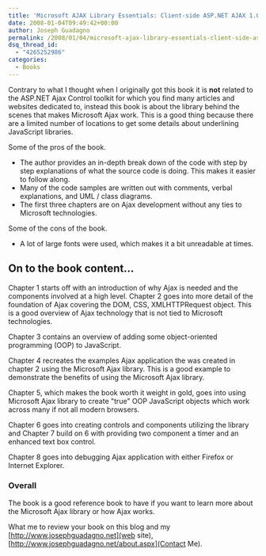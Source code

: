 ```yaml
---
title: 'Microsoft AJAX Library Essentials: Client-side ASP.NET AJAX 1.0 Explained'
date: 2008-01-04T09:49:42+00:00
author: Joseph Guadagno
permalink: /2008/01/04/microsoft-ajax-library-essentials-client-side-asp-net-ajax-1-0-explained/
dsq_thread_id:
  - "4265252986"
categories:
  - Books
---
```

Contrary to what I thought when I originally got this book it is **not** related to the ASP.NET Ajax Control toolkit for which you find many articles and websites dedicated to, instead this book is about the library behind the scenes that makes Microsoft Ajax work.  This is a good thing because there are a limited number of locations to get some details about underlining JavaScript libraries.

Some of the pros of the book.

* The author provides an in-depth break down of the code with step by step explanations of what the source code is doing.  This makes it easier to follow along.
* Many of the code samples are written out with comments, verbal explanations, and UML / class diagrams.
* The first three chapters are on Ajax development without any ties to Microsoft technologies.

Some of the cons of the book.

* A lot of large fonts were used, which makes it a bit unreadable at times.

## On to the book content...

Chapter 1 starts off with an introduction of why Ajax is needed and the components involved at a high level.  Chapter 2 goes into more detail of the foundation of Ajax covering the DOM, CSS, XMLHTTPRequest object.  This is a good overview of Ajax technology that is not tied to Microsoft technologies. 

Chapter 3 contains an overview of adding some object-oriented programming (OOP) to JavaScript.

Chapter 4 recreates the examples Ajax application the was created in chapter 2 using the Microsoft Ajax library.  This is a good example to demonstrate the benefits of using the Microsoft Ajax library.

Chapter 5, which makes the book worth it weight in gold, goes into using Microsoft Ajax library to create "true" OOP JavaScript objects which work across many if not all modern browsers.

Chapter 6 goes into creating controls and components utilizing the library and Chapter 7 build on 6 with providing two component a timer and an enhanced text box control.

Chapter 8 goes into debugging Ajax application with either Firefox or Internet Explorer.

### Overall

The book is a good reference book to have if you want to learn more about the Microsoft Ajax library or how Ajax works.

What me to review your book on this blog and my [http://www.josephguadagno.net](web site), [http://www.josephguadagno.net/about.aspx](Contact Me).
